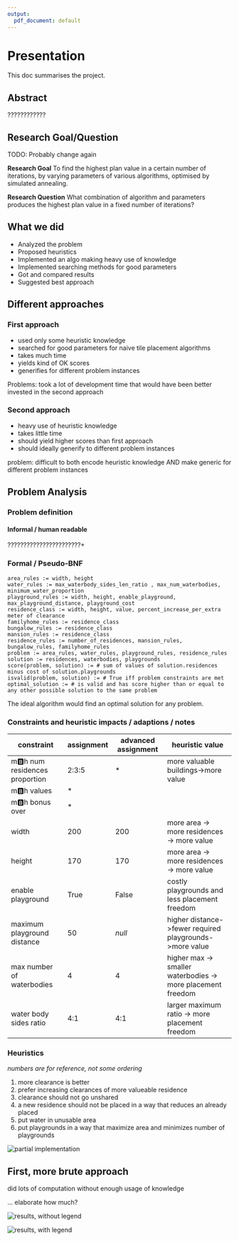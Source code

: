 ```yaml
---
output:
  pdf_document: default
---
```


# Presentation

This doc summarises the project.

## Abstract

????????????

## Research Goal/Question

TODO: Probably change again

**Research Goal**
To find the highest plan value in a certain number of iterations, by varying parameters of various algorithms, optimised by simulated annealing.

**Research Question**
What combination of algorithm and parameters produces the highest plan value in a fixed number of iterations?

## What we did

 - Analyzed the problem
 - Proposed heuristics
 - Implemented an algo making heavy use of knowledge
 - Implemented searching methods for good parameters
 - Got and compared results
 - Suggested best approach
 
## Different approaches

### First approach
 
 - used only some heuristic knowledge
 - searched for good parameters for naive tile placement algorithms
 - takes much time
 - yields kind of OK scores
 - generifies for different problem instances
 
Problems: took a lot of development time that would have been better invested in the second approach

### Second approach

 - heavy use of heuristic knowledge 
 - takes little time
 - should yield higher scores than first approach
 - should ideally generify to different problem instances
 
problem: difficult to both encode heuristic knowledge AND make generic for different problem instances

## Problem Analysis

### Problem definition

#### Informal / human readable

???????????????????????+

### Formal / Pseudo-BNF

    area_rules := width, height
    water_rules := max_waterbody_sides_len_ratio , max_num_waterbodies, minimum_water_proportion
    playground_rules := width, height, enable_playground, max_playground_distance, playground_cost
    residence_class := width, height, value, percent_increase_per_extra meter of clearance
    familyhome_rules := residence_class
    bungalow_rules := residence_class
    mansion_rules := residence_class
    residence_rules := number_of_residences, mansion_rules, bungalow_rules, familyhome_rules
    problem := area_rules, water_rules, playground_rules, residence_rules
    solution := residences, waterbodies, playgrounds
    score(problem, solution) := # sum of values of solution.residences minus cost of solution.playgrounds
    isvalid(problem, solution) := # True iff problem constraints are met
    optimal_solution := # is valid and has score higher than or equal to any other possible solution to the same problem

The ideal algorithm would find an optimal solution for any problem.

### Constraints and heuristic impacts / adaptions / notes

|constraint|assignment|advanced assignment|heuristic value|
|---------|---------|------------|----------|
|m:b:h num residences proportion|2:3:5|\*|more valuable buildings->more value|
|m:b:h values|\*||
|m:b:h bonus over |\*||
|width|200|200|more area -> more residences -> more value|
|height|170|170|more area -> more residences -> more value|
|enable playground|True|False|costly playgrounds and less placement freedom|
|maximum playground distance|50|*null*|higher distance->fewer required playgrounds->more value|
|max number of waterbodies|4|4|higher max -> smaller waterbodies -> more placement freedom|
|water body sides ratio|4:1|4:1|larger maximum ratio -> more placement freedom|

### Heuristics

*numbers are for reference, not some ordering*

 1. more clearance is better
 2. prefer increasing clearances of more valueable residence
 3. clearance should not go unshared
 4. a new residence should not be placed in a way that reduces an already placed
 5. put water in unusable area
 6. put playgrounds in a way that maximize area and minimizes number of playgrounds

![partial implementation](images/corner-rows.png)

## First, more brute approach

did lots of computation without enough usage of knowledge

... elaborate how much?

![results, without legend](images/without-legend.png)

![results, with legend](images/with-legend.png)

